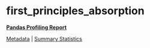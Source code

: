# first_principles_absorption

[**Pandas Profiling Report**](https://epistasislab.github.io/pmlb/profile/first_principles_absorption.html)

[Metadata](metadata.yaml) | [Summary Statistics](summary_stats.tsv)

